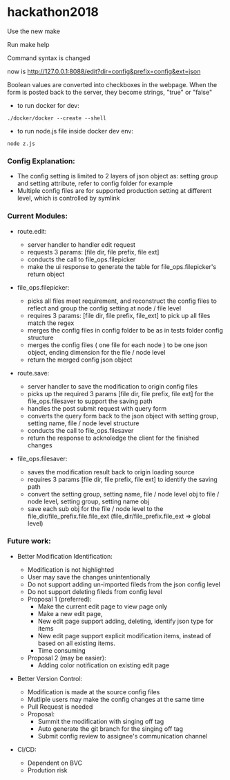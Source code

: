 # hackathon2018

Use the new make

Run make help

Command syntax is changed

now is http://127.0.0.1:8088/edit?dir=config&prefix=config&ext=json

Boolean values are converted into checkboxes in the webpage. When the form is posted back to the server, they become strings, "true" or "false"

* to run docker for dev:
```
./docker/docker --create --shell
```

* to run node.js file inside docker dev env:
```
node z.js
```

### Config Explanation:

* The config setting is limited to 2 layers of json object as: setting group and setting attribute, refer to config folder for example
* Multiple config files are for supported production setting at different level, which is controlled by symlink

### Current Modules:

* route.edit:
  * server handler to handler edit request
  * requests 3 params: [file dir, file prefix, file ext]
  * conducts the call to file_ops.filepicker
  * make the ui response to generate the table for file_ops.filepicker's return object

* file_ops.filepicker:
  * picks all files meet requirement, and reconstruct the config files to reflect and group the config setting at node / file level 
  * requires 3 params: [file dir, file prefix, file_ext] to pick up all files match the regex
  * merges the config files in config folder to be as in tests folder config structure
  * merges the config files ( one file for each node ) to be one json object, ending dimension for the file / node level
  * return the merged config json object

* route.save:
  * server handler to save the modification to origin config files
  * picks up the required 3 params [file dir, file prefix, file ext] for the file_ops.filesaver to support the saving path
  * handles the post submit request with query form
  * converts the query form back to the json object with setting group, setting name, file / node level structure
  * conducts the call to file_ops.filesaver
  * return the response to acknoledge the client for the finished changes

* file_ops.filesaver:
  * saves the modification result back to origin loading source
  * requires 3 params [file dir, file prefix, file ext] to identify the saving path
  * convert the setting group, setting name, file / node level obj to file / node level, setting group, setting name obj
  * save each sub obj for the file / node level to the file_dir/file_prefix.file.file_ext (file_dir/file_prefix.file_ext => global level)
  
### Future work:

* Better Modification Identification:
  * Modification is not highlighted
  * User may save the changes unintentionally
  * Do not support adding un-imported fileds from the json config level
  * Do not support deleting fileds from config level
  * Proposal 1 (preferred): 
    * Make the current edit page to view page only
    * Make a new edit page,
    * New edit page support adding, deleting, identify json type for items
    * New edit page support explicit modification items, instead of based on all existing items.
    * Time consuming
  * Proposal 2 (may be easier):
    * Adding color notification on existing edit page
    
* Better Version Control: 
  * Modification is made at the source config files
  * Mutliple users may make the config changes at the same time
  * Pull Request is needed
  * Proposal:
    * Summit the modification with singing off tag
    * Auto generate the git branch for the singing off tag
    * Submit config review to assignee's communication channel
    
* CI/CD:
  * Dependent on BVC
  * Prodution risk
